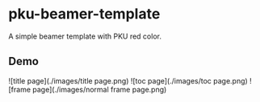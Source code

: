 # pku-beamer-template

A simple beamer template with PKU red color.

## Demo

![title page](./images/title page.png)
![toc page](./images/toc page.png)
![frame page](./images/normal frame page.png)
